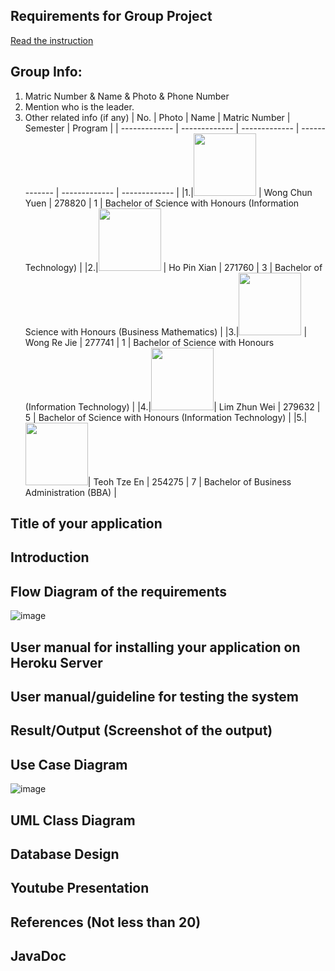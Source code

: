 ## Requirements for Group Project
[Read the instruction](https://github.com/STIW3054-A221/class-activity-soc/blob/main/GroupProject.md)

## Group Info:
1. Matric Number & Name & Photo & Phone Number
1. Mention who is the leader.
1. Other related info (if any)
| No. | Photo | Name | Matric Number  | Semester  | Program  |
| ------------- | ------------- | ------------- | ------------- | ------------- | ------------- |
|1.|<img src="Photo/yuen_photo.jpeg" width=100> | Wong Chun Yuen | 278820 | 1 | Bachelor of Science with Honours (Information Technology) |
|2.|<img src= "Photo/profilepic.jpeg" width=100> | Ho Pin Xian  | 271760  | 3 | Bachelor of Science with Honours (Business Mathematics)  |
|3.|<img src= "Photo/Re%20Jie.passport%20photo.JPG" width=100>  | Wong Re Jie | 277741 | 1 | Bachelor of Science with Honours (Information Technology) |
|4.|<img src= "images/zhunwei.JPG" width=100>| Lim Zhun Wei | 279632  | 5 | Bachelor of Science with Honours (Information Technology)  |
|5.|<img src= "Photo/Passport%20pic.JPG" width=100>| Teoh Tze En  | 254275  | 7 | Bachelor of Business Administration (BBA) |

## Title of your application
## Introduction
## Flow Diagram of the requirements
![image](https://user-images.githubusercontent.com/73087918/201609578-53778479-85ee-4668-a786-b1b7467b81fd.png)

## User manual for installing your application on Heroku Server
## User manual/guideline for testing the system
## Result/Output (Screenshot of the output)
## Use Case Diagram
![image](https://user-images.githubusercontent.com/73087918/201609653-8274050a-81b4-4f53-a7f3-3c5bc3708d61.png)

## UML Class Diagram
## Database Design
## Youtube Presentation
## References (Not less than 20)
## JavaDoc
